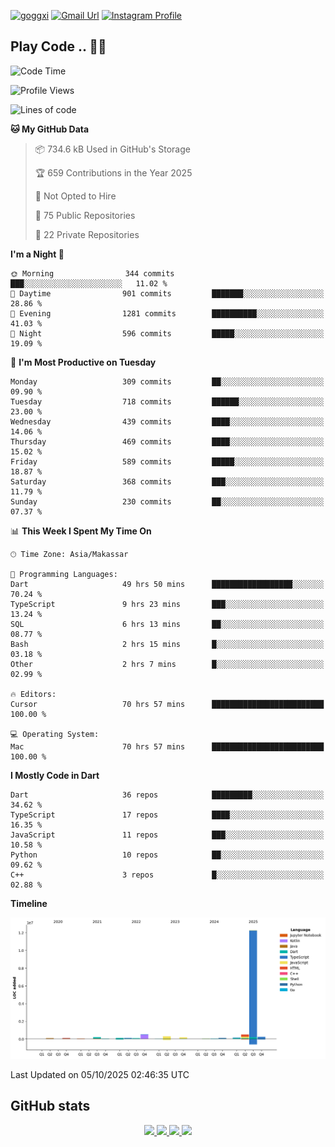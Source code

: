 [![goggxi](https://img.shields.io/badge/Portofolio-Goggxi-orange)](https://goggxi.github.io)
[![Gmail Url](https://img.shields.io/twitter/url?label=Goggxi@gmail.com&logo=gmail&style=social&url=http%3A%2F%2Fmailto%3Acontact.Goggxi@gmail.com)](mailto:Goggxi@gmail.com) [![Instagram Profile](https://img.shields.io/twitter/url?label=moh_rifkan&logo=instagram&style=social&url=https://www.instagram.com/moh_rifkan/)](https://www.instagram.com/moh_rifkan/)

## Play Code .. 💬🚀

<!-- [![Moh Rifkan GitHub stats](https://github-readme-stats.vercel.app/api?username=goggxi&count_private=true&show_icons=true&theme=dracula&custom_title=Goggxi%20Statistic%20🚀)](https://github.com/goggxi/goggxi)

[![Top Langs](https://github-readme-stats.vercel.app/api/top-langs/?username=goggxi&langs_count=8&layout=compact&show_icons=true&theme=dracula)](https://github.com/goggxi/goggxi) -->

<!--START_SECTION:waka-->
![Code Time](http://img.shields.io/badge/Code%20Time-4%2C652%20hrs%2026%20mins-blue)

![Profile Views](http://img.shields.io/badge/Profile%20Views-8-blue)

![Lines of code](https://img.shields.io/badge/From%20Hello%20World%20I%27ve%20Written-15.0%20million%20lines%20of%20code-blue)

**🐱 My GitHub Data** 

> 📦 734.6 kB Used in GitHub's Storage 
 > 
> 🏆 659 Contributions in the Year 2025
 > 
> 🚫 Not Opted to Hire
 > 
> 📜 75 Public Repositories 
 > 
> 🔑 22 Private Repositories 
 > 
**I'm a Night 🦉** 

```text
🌞 Morning                344 commits         ███░░░░░░░░░░░░░░░░░░░░░░   11.02 % 
🌆 Daytime                901 commits         ███████░░░░░░░░░░░░░░░░░░   28.86 % 
🌃 Evening                1281 commits        ██████████░░░░░░░░░░░░░░░   41.03 % 
🌙 Night                  596 commits         █████░░░░░░░░░░░░░░░░░░░░   19.09 % 
```
📅 **I'm Most Productive on Tuesday** 

```text
Monday                   309 commits         ██░░░░░░░░░░░░░░░░░░░░░░░   09.90 % 
Tuesday                  718 commits         ██████░░░░░░░░░░░░░░░░░░░   23.00 % 
Wednesday                439 commits         ████░░░░░░░░░░░░░░░░░░░░░   14.06 % 
Thursday                 469 commits         ████░░░░░░░░░░░░░░░░░░░░░   15.02 % 
Friday                   589 commits         █████░░░░░░░░░░░░░░░░░░░░   18.87 % 
Saturday                 368 commits         ███░░░░░░░░░░░░░░░░░░░░░░   11.79 % 
Sunday                   230 commits         ██░░░░░░░░░░░░░░░░░░░░░░░   07.37 % 
```


📊 **This Week I Spent My Time On** 

```text
🕑︎ Time Zone: Asia/Makassar

💬 Programming Languages: 
Dart                     49 hrs 50 mins      ██████████████████░░░░░░░   70.24 % 
TypeScript               9 hrs 23 mins       ███░░░░░░░░░░░░░░░░░░░░░░   13.24 % 
SQL                      6 hrs 13 mins       ██░░░░░░░░░░░░░░░░░░░░░░░   08.77 % 
Bash                     2 hrs 15 mins       █░░░░░░░░░░░░░░░░░░░░░░░░   03.18 % 
Other                    2 hrs 7 mins        █░░░░░░░░░░░░░░░░░░░░░░░░   02.99 % 

🔥 Editors: 
Cursor                   70 hrs 57 mins      █████████████████████████   100.00 % 

💻 Operating System: 
Mac                      70 hrs 57 mins      █████████████████████████   100.00 % 
```

**I Mostly Code in Dart** 

```text
Dart                     36 repos            █████████░░░░░░░░░░░░░░░░   34.62 % 
TypeScript               17 repos            ████░░░░░░░░░░░░░░░░░░░░░   16.35 % 
JavaScript               11 repos            ███░░░░░░░░░░░░░░░░░░░░░░   10.58 % 
Python                   10 repos            ██░░░░░░░░░░░░░░░░░░░░░░░   09.62 % 
C++                      3 repos             █░░░░░░░░░░░░░░░░░░░░░░░░   02.88 % 
```



**Timeline**

![Lines of Code chart](https://raw.githubusercontent.com/Goggxi/Goggxi/main/assets/bar_graph.png)


 Last Updated on 05/10/2025 02:46:35 UTC
<!--END_SECTION:waka-->

## GitHub stats

<p align="center">
  <a href="https://github.com/goggxi">
    <img src="http://github-profile-summary-cards.vercel.app/api/cards/profile-details?username=goggxi&theme=transparent" />
  </a>
  <a href="https://github.com/goggxi">
    <img src="https://github-readme-streak-stats.herokuapp.com/?user=goggxi&hide_border=true&card_width=338&theme=transparent" />
  </a>
  <a href="https://github.com/goggxi">
    <img src="http://github-profile-summary-cards.vercel.app/api/cards/stats?username=goggxi&theme=transparent" />
  </a>
  <a href="https://github.com/goggxi">
    <img src="https://github-readme-stats.vercel.app/api/top-langs/?username=goggxi&langs_count=10&exclude_repo=&hide=c,makefile,html,css,sass,nix,nunjucks,tsql,dockerfile,shell&card_width=699&hide_border=true&theme=transparent" />
  </a>
  <!-- <br/>
  <a href="https://github.com/goggxi">
    <img src="https://komarev.com/ghpvc/?username=goggxi&color=blue&style=flat" />
  </a> -->
</p>
